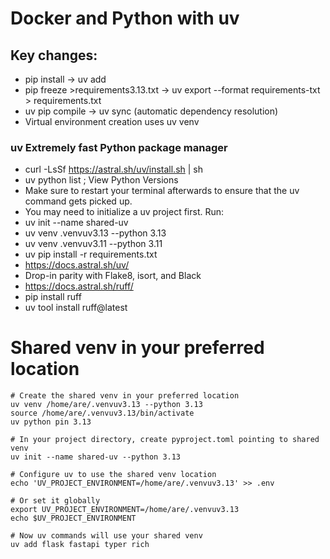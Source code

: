 # Docker and Python with uv

## Key changes:
- pip install → uv add
- pip freeze >requirements3.13.txt → uv export --format requirements-txt > requirements.txt
- uv pip compile → uv sync (automatic dependency resolution)
- Virtual environment creation uses uv venv

### uv Extremely fast Python package manager
- curl -LsSf https://astral.sh/uv/install.sh | sh
- uv python list ; View Python Versions
- Make sure to restart your terminal afterwards to ensure that the uv command gets picked up.
- You may need to initialize a uv project first. Run:
- uv init --name shared-uv
- uv venv .venvuv3.13 --python 3.13
- uv venv .venvuv3.11 --python 3.11
- uv pip install -r requirements.txt
- https://docs.astral.sh/uv/
- Drop-in parity with Flake8, isort, and Black
- https://docs.astral.sh/ruff/
- pip install ruff
- uv tool install ruff@latest

# Shared venv in your preferred location
```
# Create the shared venv in your preferred location
uv venv /home/are/.venvuv3.13 --python 3.13
source /home/are/.venvuv3.13/bin/activate
uv python pin 3.13

# In your project directory, create pyproject.toml pointing to shared venv
uv init --name shared-uv --python 3.13

# Configure uv to use the shared venv location
echo 'UV_PROJECT_ENVIRONMENT=/home/are/.venvuv3.13' >> .env

# Or set it globally
export UV_PROJECT_ENVIRONMENT=/home/are/.venvuv3.13
echo $UV_PROJECT_ENVIRONMENT

# Now uv commands will use your shared venv
uv add flask fastapi typer rich
```


